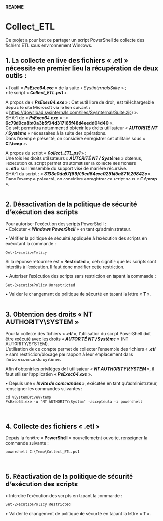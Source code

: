 **README**

# Collect_ETL
Ce projet a pour but de partager un script PowerShell de collecte des fichiers ETL sous environnement Windows.   
## 1. La collecte en live des fichiers « .etl » nécessite en premier lieu la récupération de deux outils :
•	l’outil « **_PsExec64.exe_** » de la suite « _SystinternalsSuite_ » ;  
•	le script « **_Collect_ETL.ps1_** ».

A propos de « **_PsExec64.exe_** » :
Cet outil libre de droit, est téléchargeable depuis le site Microsoft via le lien suivant :  
« https://download.sysinternals.com/files/SysinternalsSuite.zip) ».  
SHA-1 de « **_PsExec64.exe_** » : « **6c79d9ca8bf0a3b5f04d317165f48d4eedd04d40** ».  
Ce soft permettra notamment d'obtenir les droits utilisateur « **_AUTORITÉ NT / Système_** » nécessaires à la suite des opérations.  
Dans l’exemple présenté, on considère enregistrer cet utilitaire sous « **C:\temp** ».  

A propos du script « **_Collect_ETL.ps1_** » :  
Une fois les droits utilisateurs « **_AUTORITÉ NT / Système_** » obtenus, l’exécution du script permet d'automatiser la collecte des fichiers  
« **_.etl_** » sur l'ensemble du support visé de manière récursive.  
SHA-1 du script : « **_3133c0da57f69f09ed64ecc0251d5a871929842c_** ».  
Dans l’exemple présenté, on considère enregistrer ce script sous « **C:\temp** ».
<br />
<br />
## 2. Désactivation de la politique de sécurité d’exécution des scripts
Pour autoriser l'exécution des scripts PowerShell :  
•	Exécuter « **_Windows PowerShell_** » en tant qu’administrateur.

•	Vérifier la politique de sécurité appliquée à l’exécution des scripts en exécutant la commande :  
```{r, engine='bash', vérification politique de sécurité appliquée}
Get-ExecutionPolicy
```  
Si la réponse retournée est « **Restricted** », cela signifie que les scripts sont interdits à l’exécution. Il faut donc modifier cette restriction.

•	Autoriser l’exécution des scripts sans restriction en tapant la commande :
```{r, engine='bash', modification de la politique de sécurité appliquée}
Set-ExecutionPolicy Unrestricted
```  
•	Valider le changement de politique de sécurité en tapant la lettre « **T** ».
<br />
<br />
## 3. Obtention des droits « NT AUTHORITY\SYSTEM »
Pour la collecte des fichiers « **_.etl_** », l’utilisation du script PowerShell doit être exécuté avec les droits « **_AUTORITÉ NT / Système_** » (NT AUTORITY/SYSTEM).  
L’utilisation de ce compte permet de collecter l’ensemble des fichiers « **_.etl_** » sans restriction/blocage par rapport à leur emplacement dans l’arborescence du système.

Afin d’obtenir les privilèges de l’utilisateur « **_NT AUTHORITY\SYSTEM_** », il faut utiliser l’application « **_PsExec64.exe_** ».

•	Depuis une « **_Invite de commandes_** », exécutée en tant qu’administrateur, renseigner les commandes suivantes :  

```{r, engine='bash', se déplacer dans le dossier temp et exécuter PowerShell avec les droits Autorité NT / Système}
cd %SystemDrive%\temp
PsExec64.exe -u "NT AUTHORITY\System" -accepteula -i powershell 
```
<br />

## 4. Collecte des fichiers « .etl »
Depuis la fenêtre « **PowerShell** » nouvellemebnt ouverte, renseigner la commande suivante :  
```{r, engine='bash', exécuter le script Collect_ETL.ps1}
powershell C:\Temp\Collect_ETL.ps1  
```  
<br />

## 5. Réactivation de la politique de sécurité d’exécution des scripts

•	Interdire l’exécution des scripts en tapant la commande :  
```{r, engine='bash', interdire l'exécution des scripts PowerShell}
Set-ExecutionPolicy Restricted
```  

•	Valider le changement de politique de sécurité en tapant la lettre « **T** ».
